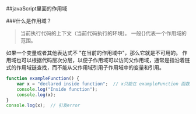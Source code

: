 ##javaScript里面的作用域


###什么是作用域？
>当前执行代码的上下文（当前代码执行的环境)。 
> 一般{}代表一个作用域的范围。


如果一个变量或者其他表达式不 "在当前的作用域中"，那么它就是不可用的。 
作用域也可以根据代码层次分层，以便子作用域可以访问父作用域，通常是指沿着链式的作用域链查找，而不能从父作用域引用子作用域中的变量和引用。

```javascript
function exampleFunction() {
    var x = "declared inside function";  // x只能在 exampleFunction 函数中使用
    console.log("Inside function");
    console.log(x);
}
console.log(x);  // 引发error
```
